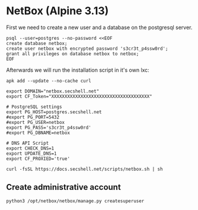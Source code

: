 # NetBox (Alpine 3.13)

First we need to create a new user and a database on the postgresql server.
```shell
psql --user=postgres --no-password <<EOF
create database netbox;
create user netbox with encrypted password 's3cr3t_p4ssw0rd';
grant all privileges on database netbox to netbox;
EOF
```

Afterwards we will run the installation script in it's own lxc:
```shell
apk add --update --no-cache curl

export DOMAIN="netbox.secshell.net"
export CF_Token="XXXXXXXXXXXXXXXXXXXXXXXXXXXXXXXXXXXXX"

# PostgreSQL settings
export PG_HOST=postgres.secshell.net
#export PG_PORT=5432
#export PG_USER=netbox
export PG_PASS='s3cr3t_p4ssw0rd'
#export PG_DBNAME=netbox

# DNS API Script
export CHECK_DNS=1
export UPDATE_DNS=1
export CF_PROXIED='true'

curl -fsSL https://docs.secshell.net/scripts/netbox.sh | sh
```

## Create administrative account
```sh
python3 /opt/netbox/netbox/manage.py createsuperuser
```
